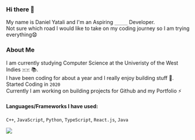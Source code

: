 ### Hi there 👋
My name is Daniel Yatali and I'm an Aspiring `_____` Developer.\
Not sure which road I would like to take on my coding journey so I am trying everything😧

### About Me
I am currently studying Computer Science at the Univeristy of the West Indies `🇹🇹` 📚.\
I have been coding for about a year and I really enjoy building stuff 🌱.\
Started Coding in `2020`\
Currently I am working on building projects for Github and my Portfolio ⚡

#### Languages/Frameworks I have used:
 `C++`,  `JavaScript`, `Python`, `TypeScript`, `React.js`, `Java`

![](https://komarev.com/ghpvc/?username=your-github-username)

<!--
**DanielYatali/DanielYatali** is a ✨ _special_ ✨ repository because its `README.md` (this file) appears on your GitHub profile.

Here are some ideas to get you started:

- 🔭 I’m currently working on ...
- 🌱 I’m currently learning ...
- 👯 I’m looking to collaborate on ...
- 🤔 I’m looking for help with ...
- 💬 Ask me about ...
- 📫 How to reach me: ...
- 😄 Pronouns: ...
- ⚡ Fun fact: ...
-->
